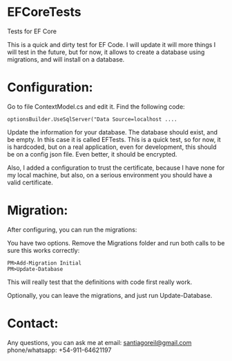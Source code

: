 # EFCoreTests
Tests for EF Core

This is a quick and dirty  test for EF Code.
I will update it will more things I will test in the future, but for now, it allows to create a database using migrations, and will install on a database.

# Configuration:

Go to file ContextModel.cs and edit it. Find the following code:

	optionsBuilder.UseSqlServer("Data Source=localhost ....

Update the information for your database. The database should exist, and be empty. In this case it is called EFTests.
This is a quick test, so for now, it is hardcoded, but on a real application, even for development, this should be on a config json file.
Even better, it should be encrypted.

Also, I added  a configuration to trust the certificate, because I have none for my local machine, but also, on a serious environment you should have a valid certificate.

# Migration:

After configuring, you can run the migrations:

You have two options. Remove the Migrations folder and run both calls to be sure this works correctly:

	PM>Add-Migration Initial
	PM>Update-Database

This will really test that the definitions with code first really work.


Optionally, you can leave the migrations, and just run Update-Database.

# Contact:

Any questions, you can ask me at
email: santiagoreil@gmail.com
phone/whatsapp: +54-911-64621197
